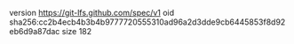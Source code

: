 version https://git-lfs.github.com/spec/v1
oid sha256:cc2b4ecb4b3b4b9777720555310ad96a2d3dde9cb6445853f8d92eb6d9a87dac
size 182
